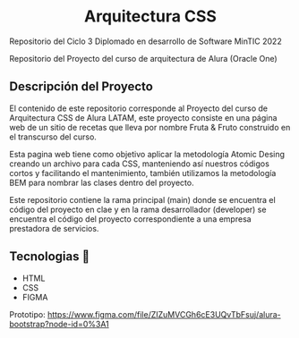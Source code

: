 <h1 align="center"> Arquitectura CSS  </h1>

Repositorio del Ciclo 3 Diplomado en desarrollo de Software MinTIC 2022

Repositorio del Proyecto del curso de arquitectura de Alura (Oracle One)

## Descripción del Proyecto
El contenido de este repositorio corresponde al Proyecto del curso de Arquitectura CSS de Alura LATAM, este proyecto consiste en una página web de un sitio de recetas que lleva por nombre Fruta & Fruto construido en el transcurso del curso.

Esta  pagina web tiene como objetivo aplicar la metodología Atomic Desing creando un archivo para cada CSS, manteniendo así nuestros códigos cortos y facilitando el mantenimiento, también utilizamos la metodología BEM para nombrar las clases dentro del proyecto.
 
Este repositorio  contiene la rama principal (main) donde se encuentra el código del proyecto en clae y en la rama desarrollador (developer) se encuentra el código del proyecto correspondiente a una empresa prestadora de servicios. 

## Tecnologias 🚀
- HTML
- CSS
- FIGMA
 
Prototipo: https://www.figma.com/file/ZIZuMVCGh6cE3UQvTbFsuj/alura-bootstrap?node-id=0%3A1


